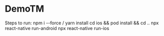 # DemoTM

Steps to run:
npm i --force / yarn install
cd ios && pod install && cd ..
npx react-native run-android
npx react-native run-ios
